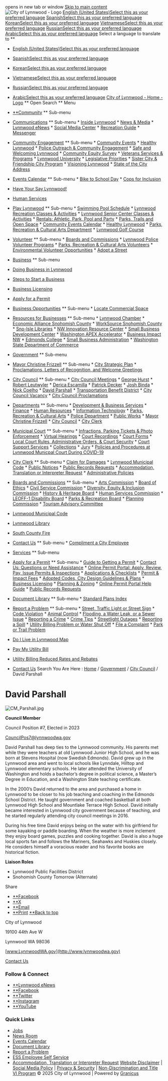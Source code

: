 <script src="https://ajax.aspnetcdn.com/ajax/4.6/1/MicrosoftAjax.js" type="text/javascript"></script><script type="text/javascript">//<![CDATA[(window.Sys && Sys._Application && Sys.Observer)||document.write('<script type="text/javascript" src="/ScriptResource.axd?d=7F5D82RcuOIlh4W5y4BOPSIK-JuFYQqUYSvTmnrn0BHFvffU8zo-gDurGjEZ89pp0qN4yvN9cj-Tz-H8_khF8GQeu9uRz2FXA8FbYX7_mmFLwnQnaMd5ENzlWZd9ajOSojAd28tDsV1EYc7aZZQmlAiRO72_hUJo_Mmx2hANhLU1&t=2a9d95e3"><\/script>');//]]></script><script src="/ScriptResource.axd?d=7z8kJ1fhsPSkF7GYX6iaE1vnK4SRBv4RCg3FZG2PUWivYlf8JCXP_13jvwnLwvKQ2RidmBgAyyNul-xeIB5F3ym-bOkw457o4Wl86lRSzdS2rGpq4-nrfiGp5ie5Bc7P54qHvDIgM_5pfSb1p2fBCffzZiN3Gi4LL5zv7amEiRf_0-2UMseWXeBYmr4kW5rXAljFio61iWKcGLr8EwZzN5eSzGCA8_1wnI-poe6E_jrkcy5oGyWXRe6s801c3EBGR9BE1cXGxkFNZ1INVGVjupT64UpTY6ElR9uUUlrWp_guMn_GvPVzdXPH2Jp6P7TkOHUKHFAwzEJTGxKMFurBlsuBW-IytOko_tpKkyV4cn1ju4FCFMaQffWAtyxBXFM4HA0Cy0u4CksVvenzE0xYJd5g1uQVMdqSIf_2IicpGWcoPIciJmr-wENzv8RU2c750" type="text/javascript"></script><script src="/ScriptResource.axd?d=3GX2hnnKSL3vDYjhpazOGJv_f2PKKxLm-VDlTwJ1KdQHTyiXikIA7L-Ydnt0waIRkLwR7sY2XewCo8NC5w0p-QS5lyjn7chb8FJbHyE7fQrIt9nFDuNuu6Oe6LJq7NMhXqlgpdYFNnwAF9D1MYkWxMwCAzFBK9B8sNi21ZrJn6Il3PFT2xK4xNdGPrelG13s0&t=4ccb00db" type="text/javascript"></script><script type="text/javascript"> try{ function SeamlessEndRequestHandler(sender, args) { try { var dataItems = args.get_dataItems(); if(dataItems.ctl04_seamless_script_manager) document.getElementById('__SEAMLESSVIEWSTATE').value = dataItems.ctl04_seamless_script_manager; } catch (e) { } } Sys.WebForms.PageRequestManager.getInstance().add_endRequest(SeamlessEndRequestHandler); } catch (e) { }</script> opens in new tab or window  [Skip to main content](https://www.lynnwoodwa.gov/Government/City-Council/Parshall-new-format#main-content)   ![City of Lynnwood - Logo](images/00267d46f286b6b4fb6e69a99d5c670340079ddbbea793ab8e9f2b0eb08e8d63.png)   [English (United States)Select this as your preferred language](https://www.lynnwoodwa.gov/Government/City-Council/Parshall-new-format?oc_lang=en-US)  [SpanishSelect this as your preferred language](https://www.lynnwoodwa.gov/Government/City-Council/Parshall-new-format?oc_lang=es)  [KoreanSelect this as your preferred language](https://www.lynnwoodwa.gov/Government/City-Council/Parshall-new-format?oc_lang=ko)  [VietnameseSelect this as your preferred language](https://www.lynnwoodwa.gov/Government/City-Council/Parshall-new-format?oc_lang=vi)  [RussianSelect this as your preferred language](https://www.lynnwoodwa.gov/Government/City-Council/Parshall-new-format?oc_lang=ru)  [ArabicSelect this as your preferred language](https://www.lynnwoodwa.gov/Government/City-Council/Parshall-new-format?oc_lang=ar)  Select a language to translate to  **  

 *  [English (United States)Select this as your preferred language](https://www.lynnwoodwa.gov/Government/City-Council/Parshall-new-format?oc_lang=en-US) 
 *  [SpanishSelect this as your preferred language](https://www.lynnwoodwa.gov/Government/City-Council/Parshall-new-format?oc_lang=es) 
 *  [KoreanSelect this as your preferred language](https://www.lynnwoodwa.gov/Government/City-Council/Parshall-new-format?oc_lang=ko) 
 *  [VietnameseSelect this as your preferred language](https://www.lynnwoodwa.gov/Government/City-Council/Parshall-new-format?oc_lang=vi) 
 *  [RussianSelect this as your preferred language](https://www.lynnwoodwa.gov/Government/City-Council/Parshall-new-format?oc_lang=ru) 
 *  [ArabicSelect this as your preferred language](https://www.lynnwoodwa.gov/Government/City-Council/Parshall-new-format?oc_lang=ar) 
  [City of Lynnwood - Home - Logo](https://www.lynnwoodwa.gov/Home)   **  Open Search  **  Menu 

 *  [**Community](https://www.lynnwoodwa.gov/Community)  **  Sub-menu 
   *  [Communications](https://www.lynnwoodwa.gov/Community/Communications)  **  Sub-menu 
     *  [Inside Lynnwood](https://www.lynnwoodwa.gov/Community/Communications/Inside-Lynnwood) 
     *  [News & Media](https://www.lynnwoodwa.gov/Community/Communications/News-Media) 
     *  [Lynnwood eNews](https://www.lynnwoodwa.gov/Community/Communications/Lynnwood-eNews) 
     *  [Social Media Center](https://www.lynnwoodwa.gov/Community/Communications/Social-Media-Center) 
     *  [Recreation Guide](https://www.lynnwoodwa.gov/Community/Communications/Recreation-Guide) 
     *  [Messenger](https://www.lynnwoodwa.gov/Community/Communications/Messenger) 
   *  [Community Engagement](https://www.lynnwoodwa.gov/Community/Community-Engagement)  **  Sub-menu 
     *  [Community Events](https://www.lynnwoodwa.gov/Community/Community-Engagement/Community-Events) 
     *  [Healthy Lynnwood](https://www.lynnwoodwa.gov/Community/Community-Engagement/Healthy-Lynnwood) 
     *  [Police Outreach & Community Engagement](https://www.lynnwoodwa.gov/Community/Community-Engagement/Police-Outreach-Community-Engagement) 
     *  [Safe and Welcoming Lynnwood](https://www.lynnwoodwa.gov/Community/Community-Engagement/Safe-and-Welcoming-Lynnwood) 
     *  [Community Equity Survey](https://www.lynnwoodwa.gov/Community/Community-Engagement/Community-Equity-Survey) 
     *  [Veterans Services & Programs](https://www.lynnwoodwa.gov/Community/Community-Engagement/Veterans-Services-Programs) 
     *  [Lynnwood University](https://www.lynnwoodwa.gov/Community/Community-Engagement/Lynnwood-University) 
     *  [Legislative Priorities](https://www.lynnwoodwa.gov/Community/Community-Engagement/Legislative-Priorities) 
     *  [Sister City & Friendship City Program](https://www.lynnwoodwa.gov/Community/Community-Engagement/Sister-City-Friendship-City-Program) 
     *  [Visioning Lynnwood](https://www.lynnwoodwa.gov/Community/Community-Engagement/Visioning-Lynnwood) 
     *  [State of the City Address](https://www.lynnwoodwa.gov/Community/Community-Engagement/State-of-the-City-Address) 
   *  [Events Calendar](https://www.lynnwoodwa.gov/Community/Events-Calendar)  **  Sub-menu 
     *  [Bike to School Day](https://www.lynnwoodwa.gov/Community/Events-Calendar/Bike-to-School-Day) 
     *  [Cops for Inclusion](https://www.lynnwoodwa.gov/Community/Events-Calendar/Cops-for-Inclusion-A-Day-with-Kids-of-Diverse-Abilities) 
   *  [Have Your Say Lynnwood!](https://www.lynnwoodwa.gov/Community/Have-Your-Say) 
   *  [Human Services](https://www.lynnwoodwa.gov/Community/Human-Services) 
   *  [Play Lynnwood](https://www.lynnwoodwa.gov/Community/Play-Lynnwood)  **  Sub-menu 
     *  [Swimming Pool Schedule](https://www.lynnwoodwa.gov/Community/Play-Lynnwood/Swimming-Pool-Schedule) 
     *  [Lynnwood Recreation Classes & Activities](https://www.lynnwoodwa.gov/Community/Play-Lynnwood/Lynnwood-Recreation-Classes-Activities) 
     *  [Lynnwood Senior Center Classes & Activities](https://www.lynnwoodwa.gov/Community/Play-Lynnwood/Lynnwood-Senior-Center-Classes-Activities) 
     *  [Rentals: Athletic, Park, Pool and Party](https://www.lynnwoodwa.gov/Community/Play-Lynnwood/Rentals-Athletic-Park-Pool-and-Party) 
     *  [Parks, Trails and Open Space](https://www.lynnwoodwa.gov/Community/Play-Lynnwood/Parks-Trails-and-Open-Space) 
     *  [Community Events Calendar](https://www.lynnwoodwa.gov/Community/Play-Lynnwood/Community-Events-Calendar) 
     *  [Healthy Lynnwood](https://www.lynnwoodwa.gov/Community/Play-Lynnwood/Healthy-Lynnwood) 
     *  [Parks, Recreation & Cultural Arts Department](https://www.lynnwoodwa.gov/Community/Play-Lynnwood/Parks-Recreation-Cultural-Arts-Department) 
     *  [Lynnwood Golf Course](https://www.lynnwoodwa.gov/Community/Play-Lynnwood/Lynnwood-Golf-Course) 
   *  [Volunteer](https://www.lynnwoodwa.gov/Community/Volunteer)  **  Sub-menu 
     *  [Boards and Commissions](https://www.lynnwoodwa.gov/Community/Volunteer/Boards-and-Commissions) 
     *  [Lynnwood Police Volunteer Programs](https://www.lynnwoodwa.gov/Community/Volunteer/Lynnwood-Police-Volunteer-Programs) 
     *  [Parks, Recreation & Cultural Arts Volunteers](https://www.lynnwoodwa.gov/Community/Volunteer/Parks-Recreation-Cultural-Arts-Volunteers) 
     *  [Environmental Volunteer Opportunities](https://www.lynnwoodwa.gov/Community/Volunteer/Environmental-Volunteer-Opportunities) 
     *  [Adopt a Street](https://www.lynnwoodwa.gov/Community/Volunteer/Adopt-a-Street) 
 *  [Business](https://www.lynnwoodwa.gov/Business)  **  Sub-menu 
   *  [Doing Business in Lynnwood](https://www.lynnwoodwa.gov/Business/About-Lynnwood) 
   *  [Steps to Start a Business](https://www.lynnwoodwa.gov/Business/Steps-to-Start-a-Business) 
   *  [Business Licensing](https://www.lynnwoodwa.gov/Business/Business-Licensing) 
   *  [Apply for a Permit](https://www.lynnwoodwa.gov/Business/Apply-for-a-Permit) 
   *  [Business Opportunities](https://www.lynnwoodwa.gov/Business/Business-Opportunities)  **  Sub-menu 
     *  [Locate Commercial Space](https://www.lynnwoodwa.gov/Business/Business-Opportunities/Locate-Commercial-Space) 
   *  [Resources for Businesses](https://www.lynnwoodwa.gov/Business/Resources-for-Businesses)  **  Sub-menu 
     *  [Lynnwood Chamber](https://www.lynnwoodwa.gov/Business/Resources-for-Businesses/Lynnwood-Chamber) 
     *  [Economic Alliance Snohomish County](https://www.lynnwoodwa.gov/Business/Resources-for-Businesses/Economic-Alliance-Snohomish-County) 
     *  [WorkSource Snohomish County](https://www.lynnwoodwa.gov/Business/Resources-for-Businesses/WorkSource-Snohomish-County) 
     *  [Sno-Isle Libraries](https://www.lynnwoodwa.gov/Business/Resources-for-Businesses/Sno-Isle-Libraries) 
     *  [NW Innovation Resource Center](https://www.lynnwoodwa.gov/Business/Resources-for-Businesses/NW-Innovation-Resource-Center) 
     *  [Small Business Development Center](https://www.lynnwoodwa.gov/Business/Resources-for-Businesses/Small-Business-Development-Center) 
     *  [Washington APEX Accelerator](https://www.lynnwoodwa.gov/Business/Resources-for-Businesses/Washington-APEX-Accelerator) 
     *  [Business Impact NW](https://www.lynnwoodwa.gov/Business/Resources-for-Businesses/Business-Impact-NW) 
     *  [Edmonds College](https://www.lynnwoodwa.gov/Business/Resources-for-Businesses/Edmonds-College) 
     *  [Small Business Administration](https://www.lynnwoodwa.gov/Business/Resources-for-Businesses/Small-Business-Administration) 
     *  [Washington State Department of Commerce](https://www.lynnwoodwa.gov/Business/Resources-for-Businesses/Washington-State-Department-of-Commerce) 
 *  [Government](https://www.lynnwoodwa.gov/Government)  **  Sub-menu 
   *  [Mayor Christine Frizzell](https://www.lynnwoodwa.gov/Government/Mayor-Christine-Frizzell)  **  Sub-menu 
     *  [City Strategic Plan](https://www.lynnwoodwa.gov/Government/Mayor-Christine-Frizzell/City-Strategic-Plan) 
     *  [Proclamations, Letters of Recognition, and Welcome Greetings](https://www.lynnwoodwa.gov/Government/Mayor-Christine-Frizzell/Proclamations-Letters-of-Recognition-and-Welcome-Greetings) 
   *  [City Council](https://www.lynnwoodwa.gov/Government/City-Council)  **  Sub-menu 
     *  [City Council Meetings](https://www.lynnwoodwa.gov/Government/City-Council/City-Council-Meetings) 
     *  [George Hurst](https://www.lynnwoodwa.gov/Government/City-Council/Hurst-new-format) 
     *  [Robert Leutwyler](https://www.lynnwoodwa.gov/Government/City-Council/Robert-Leutwyler) 
     *  [Derica Escamilla](https://www.lynnwoodwa.gov/Government/City-Council/Council-Member-Escamilla) 
     *  [Patrick Decker](https://www.lynnwoodwa.gov/Government/City-Council/Decker-new-format) 
     *  [Josh Binda](https://www.lynnwoodwa.gov/Government/City-Council/Binda-new-format) 
     *  [Nick Coelho](https://www.lynnwoodwa.gov/Government/City-Council/Coelho-new-format) 
     *  [David Parshall](https://www.lynnwoodwa.gov/Government/City-Council/Parshall-new-format) 
     *  [Transportation Benefit District](https://www.lynnwoodwa.gov/Government/City-Council/Transportation-Benefit-District) 
     *  [City Council Vacancy](https://www.lynnwoodwa.gov/Government/City-Council/City-Council-Vacancy) 
     *  [City Council Proclamations](https://www.lynnwoodwa.gov/Government/City-Council/City-Council-Proclamations) 
   *  [Departments](https://www.lynnwoodwa.gov/Government/Departments)  **  Sub-menu 
     *  [Development & Business Services](https://www.lynnwoodwa.gov/Government/Departments/Development-Business-Services) 
     *  [Finance](https://www.lynnwoodwa.gov/Government/Departments/Finance) 
     *  [Human Resources](https://www.lynnwoodwa.gov/Government/Departments/Human-Resources) 
     *  [Information Technology](https://www.lynnwoodwa.gov/Government/Departments/Information-Technology) 
     *  [Parks, Recreation & Cultural Arts](https://www.lynnwoodwa.gov/Government/Departments/Parks-Recreation-Cultural-Arts) 
     *  [Police Department](https://www.lynnwoodwa.gov/Government/Departments/Police-Department) 
     *  [Public Works](https://www.lynnwoodwa.gov/Government/Departments/Public-Works) 
     *  [Mayor Christine Frizzell](https://www.lynnwoodwa.gov/Government/Departments/Mayor-Christine-Frizzell) 
     *  [City Council](https://www.lynnwoodwa.gov/Government/Departments/City-Council) 
     *  [City Clerk](https://www.lynnwoodwa.gov/Government/Departments/City-Clerk) 
   *  [Municipal Court](https://www.lynnwoodwa.gov/Government/Municipal-Court)  **  Sub-menu 
     *  [Infractions, Parking Tickets & Photo Enforcement](https://www.lynnwoodwa.gov/Government/Municipal-Court/Infractions-Parking-Tickets-Photo-Enforcement) 
     *  [Virtual Hearings](https://www.lynnwoodwa.gov/Government/Municipal-Court/Virtual-Hearings) 
     *  [Court Recordings](https://www.lynnwoodwa.gov/Government/Municipal-Court/Court-Recordings) 
     *  [Court Forms](https://www.lynnwoodwa.gov/Government/Municipal-Court/Court-Forms) 
     *  [Local Court Rules, Administrative Orders, & Court Security](https://www.lynnwoodwa.gov/Government/Municipal-Court/Local-Court-Rules-Administrative-Orders-Court-Security) 
     *  [Court Support Services](https://www.lynnwoodwa.gov/Government/Municipal-Court/Court-Support-Services) 
     *  [Collections](https://www.lynnwoodwa.gov/Government/Municipal-Court/Collections) 
     *  [Jury](https://www.lynnwoodwa.gov/Government/Municipal-Court/Jury) 
     *  [Policies and Procedures at Lynnwood Municpal Court During COVID-19](https://www.lynnwoodwa.gov/Government/Municipal-Court/COVID-19) 
   *  [City Clerk](https://www.lynnwoodwa.gov/Government/City-Clerk)  **  Sub-menu 
     *  [Claim for Damages](https://www.lynnwoodwa.gov/Government/City-Clerk/Claim-for-Damages) 
     *  [Lynnwood Municipal Code](https://www.lynnwoodwa.gov/Government/City-Clerk/Lynnwood-Municipal-Code) 
     *  [Public Notices](https://www.lynnwoodwa.gov/Government/City-Clerk/Public-Notices) 
     *  [Public Records Requests](https://www.lynnwoodwa.gov/Government/City-Clerk/Public-Records-Requests) 
     *  [Accommodation, Translation or Interpreter Request](https://www.lynnwoodwa.gov/Government/City-Clerk/Accommodation-Translation-or-Interpreter-Request) 
     *  [Administrative Policies](https://www.lynnwoodwa.gov/Government/City-Clerk/Administrative-Policies) 
   *  [Boards and Commissions](https://www.lynnwoodwa.gov/Government/Boards-and-Commissions)  **  Sub-menu 
     *  [Arts Commission](https://www.lynnwoodwa.gov/Government/Boards-and-Commissions/Arts-Commission) 
     *  [Board of Ethics](https://www.lynnwoodwa.gov/Government/Boards-and-Commissions/Board-of-Ethics) 
     *  [Civil Service Commission](https://www.lynnwoodwa.gov/Government/Boards-and-Commissions/Civil-Service-Commission) 
     *  [Diversity, Equity & Inclusion Commission](https://www.lynnwoodwa.gov/Government/Boards-and-Commissions/Diversity-Equity-Inclusion-Commission) 
     *  [History & Heritage Board](https://www.lynnwoodwa.gov/Government/Boards-and-Commissions/History-Heritage-Board) 
     *  [Human Services Commission](https://www.lynnwoodwa.gov/Government/Boards-and-Commissions/Human-Services-Commission) 
     *  [LEOFF-1 Disability Board](https://www.lynnwoodwa.gov/Government/Boards-and-Commissions/LEOFF-1-Disability-Board) 
     *  [Parks & Recreation Board](https://www.lynnwoodwa.gov/Government/Boards-and-Commissions/Parks-Recreation-Board) 
     *  [Planning Commission](https://www.lynnwoodwa.gov/Government/Boards-and-Commissions/Planning-Commission) 
     *  [Tourism Advisory Committee](https://www.lynnwoodwa.gov/Government/Boards-and-Commissions/Tourism-Advisory-Committee) 
   *  [Lynnwood Municipal Code](https://www.lynnwoodwa.gov/Government/Lynnwood-Municipal-Code) 
   *  [Lynnwood Library](https://www.lynnwoodwa.gov/Government/Lynnwood-Library) 
   *  [South County Fire](https://www.lynnwoodwa.gov/Government/South-County-Fire) 
   *  [Contact Us](https://www.lynnwoodwa.gov/Government/Contact-Us)  **  Sub-menu 
     *  [Compliment a City Employee](https://www.lynnwoodwa.gov/Government/Contact-Us/Compliment-a-City-Employee) 
 *  [Services](https://www.lynnwoodwa.gov/Services)  **  Sub-menu 
   *  [Apply for a Permit](https://www.lynnwoodwa.gov/Services/Apply-for-a-Permit)  **  Sub-menu 
     *  [Guide to Getting a Permit](https://www.lynnwoodwa.gov/Services/Apply-for-a-Permit/Guide-to-Getting-a-Permit) 
     *  [Contact Us: Questions or Need Assistance](https://www.lynnwoodwa.gov/Services/Apply-for-a-Permit/Contact-Us) 
     *  [Online Permit Portal: Apply, Review, Pay, Issue Permits & Inspections](https://www.lynnwoodwa.gov/Services/Apply-for-a-Permit/Online-Permit-Portal-Apply-Review-Pay-Issue-Permits-Inspections) 
     *  [Applications & Checklists](https://www.lynnwoodwa.gov/Services/Apply-for-a-Permit/Applications-Checklists) 
     *  [Permit & Impact Fees](https://www.lynnwoodwa.gov/Services/Apply-for-a-Permit/Permit-Impact-Fees) 
     *  [Adopted Codes, City Design Guidelines & Plans](https://www.lynnwoodwa.gov/Services/Apply-for-a-Permit/Adopted-Codes-City-Design-Guidelines-Plans) 
     *  [Business Licensing](https://www.lynnwoodwa.gov/Services/Apply-for-a-Permit/Business-Licensing) 
     *  [Planning & Zoning](https://www.lynnwoodwa.gov/Services/Apply-for-a-Permit/Planning-Zoning) 
     *  [Online Permit Portal Help Guide](https://www.lynnwoodwa.gov/Services/Apply-for-a-Permit/Online-Permit-Portal-Help-Guide) 
     *  [Public Records Requests](https://www.lynnwoodwa.gov/Services/Apply-for-a-Permit/Public-Records-Requests) 
   *  [Document Library](https://www.lynnwoodwa.gov/Services/Document-Library)  **  Sub-menu 
     *  [Standard Plans Index](https://www.lynnwoodwa.gov/Services/Document-Library/Standard-Plans-Index) 
   *  [Report a Problem](https://www.lynnwoodwa.gov/Services/Report-a-Problem)  **  Sub-menu 
     *  [Street, Traffic Light or Street Sign](https://www.lynnwoodwa.gov/Services/Report-a-Problem/Street-Traffic-Light-or-Street-Sign) 
     *  [Code Violation](https://www.lynnwoodwa.gov/Services/Report-a-Problem/Code-Violation) 
     *  [Animal Control](https://www.lynnwoodwa.gov/Services/Report-a-Problem/Animal-Control) 
     *  [Flooding, a Water Leak, or a Sewer Issue](https://www.lynnwoodwa.gov/Services/Report-a-Problem/Flooding-a-water-leak-or-a-sewer-issue) 
     *  [Reporting a Crime](https://www.lynnwoodwa.gov/Services/Report-a-Problem/Reporting-a-Crime) 
     *  [Crime Tips](https://www.lynnwoodwa.gov/Services/Report-a-Problem/Crime-Tips) 
     *  [Streetlight Outages](https://www.lynnwoodwa.gov/Services/Report-a-Problem/Streetlight-Outages) 
     *  [Reporting a Spill](https://www.lynnwoodwa.gov/Services/Report-a-Problem/Reporting-a-Spill) 
     *  [Utility Billing Problem or Water Shut Off](https://www.lynnwoodwa.gov/Services/Report-a-Problem/Utility-Billing-Problem-or-Water-Shut-Off) 
     *  [File a Complaint](https://www.lynnwoodwa.gov/Services/Report-a-Problem/File-a-Complaint) 
     *  [Park or Trail Problem](https://www.lynnwoodwa.gov/Services/Report-a-Problem/Park-or-Trail-Problem) 
   *  [Do I Live in Lynnwood Map](https://www.lynnwoodwa.gov/Services/Do-I-Live-In-Lynnwood-Map) 
   *  [Pay My Utility Bill](https://www.lynnwoodwa.gov/Services/Pay-My-Utility-Bill) 
   *  [Utility Billing Reduced Rates and Rebates](https://www.lynnwoodwa.gov/Services/Utility-Billing-Reduced-Rates-and-Rebates) 
   *  [Contact Us](https://www.lynnwoodwa.gov/Services/Contact-Us) 
 Search You Are Here :  [Home](https://www.lynnwoodwa.gov/Home)  /  [Government](https://www.lynnwoodwa.gov/Government)  /  [City Council](https://www.lynnwoodwa.gov/Government/City-Council)  / David Parshall 

# David Parshall

 ![CM_Parshall.jpg](images/cba4220ec482cfaf17629a915808b3a45069017ddc23df0f12ded6538d6afbc1.jpg) 

 __Council Member__ 

 Council Position #7, Elected in 2023 

  [CouncilPos7@lynnwoodwa.gov](mailto:CouncilPos7@lynnwoodwa.gov)  

 David Parshall has deep ties to the Lynnwood community. His parents met while they were teachers at old Lynnwood Junior High School, and he was born at Stevens Hospital (now Swedish Edmonds). David grew up in the Lynnwood area and went to local schools like Lynndale, Hilltop and Lynnwood elementary schools. He later attended the University of Washington and holds a bachelor’s degree in political science, a Master’s Degree in Education, and a Washington State teaching certificate. 

 In the 2000’s David returned to the area and purchased a home in Lynnwood to be closer to his job teaching and coaching in the Edmonds School District. He taught government and coached basketball at both Lynnwood High School and Mountlake Terrace High School. David initially became interested in Lynnwood city government because of teaching, and he started regularly attending city council meetings in 2016.  

 During his free time David enjoys being on the water with his girlfriend for some kayaking or paddle boarding. When the weather is more inclement they enjoy board games, puzzles and cooking together. David is also a huge local sports fan and follows the Mariners, Seahawks and Huskies closely. He considers himself a voracious reader and his favorite books are historical fiction.  

 __Liaison Roles__ 

 *  Lynnwood Public Facilities District 
 * Snohomish County Tomorrow (Alternate)

 

 

 Share 

 *  [**Facebook](https://www.facebook.com/sharer/sharer.php?u=https%3a%2f%2fwww.lynnwoodwa.gov%2fGovernment%2fCity-Council%2fParshall-new-format) 
 *  [**X](https://twitter.com/share?url=https%3a%2f%2fwww.lynnwoodwa.gov%2fGovernment%2fCity-Council%2fParshall-new-format) 
 *  [**Email](mailto:?Body=https%3a%2f%2fwww.lynnwoodwa.gov%2fGovernment%2fCity-Council%2fParshall-new-format) 
 *  [**Print](https://www.lynnwoodwa.gov/Government/City-Council/Parshall-new-format#) 
  [**Back to top](https://www.lynnwoodwa.gov/Government/City-Council/Parshall-new-format#body-top)  

City of Lynnwood

19100 44th Ave W

Lynnwood WA 98036

 [www.LynnwoodWA.gov](http://www.lynnwoodwa.gov) 

 [Contact Us](https://www.lynnwoodwa.gov/Government/Contact-Us) 

### Follow & Connect

 *  [**Lynnwood eNews](https://www.lynnwoodwa.gov/Community/Communications/Lynnwood-eNews) 
 *  [**Facebook](http://www.facebook.com/lynnwoodwa) 
 *  [**Twitter](http://www.twitter.com/lynnwood) 
 *  [**Instagram](https://www.instagram.com/cityoflynnwood/?hl=en) 
 *  [**YouTube](https://www.youtube.com/user/CityofLynnwood?) 

### Quick Links

 *  [Jobs](https://www.governmentjobs.com/careers/lynnwood) 
 *  [News Room](https://www.lynnwoodwa.gov/Community/Communications/News-Media) 
 *  [Events Calendar](https://www.lynnwoodwa.gov/Community/Events-Calendar) 
 *  [Document Library](https://www.lynnwoodwa.gov/Services/Document-Library) 
 *  [Report a Problem](https://www.lynnwoodwa.gov/Services/Report-a-Problem) 
 *  [ESS Employee Self Service](https://lss.lynnwoodwa.gov/ess/login.aspx) 
 *  [Accommodation, Translation or Interpreter Request](https://www.lynnwoodwa.gov/Government/City-Clerk/Accommodation-Translation-or-Interpreter-Request) 
  [Website Disclaimer](https://www.lynnwoodwa.gov/Community/Communications/Website-Disclaimer)  | [Social Media Policy](https://www.lynnwoodwa.gov/Community/Communications/Social-Media-Center/Social-Media-Policy)  | [Privacy & Security](https://www.lynnwoodwa.gov/Community/Communications/Privacy-Security-Noticec)  | [Non-Discrimination and Title VI Program](https://www.lynnwoodwa.gov/Government/Departments/Public-Works/Title-VI-Non-Discrimination)  © 2025 City of Lynnwood |  Powered by [Granicus](https://granicus.com/solution/govaccess/opencities)  <script src="/files/oc-resources/b9015858-988c-48a4-9473-7c193df083e4/JsTextSnippets.js?ocsvclang=en-US" type="text/javascript"></script><script></script><script async src="https://www.googletagmanager.com/gtag/js?id=UA-12322905-6"></script><script> window.dataLayer = window.dataLayer || []; function gtag(){dataLayer.push(arguments);} gtag('js', new Date()); gtag('config', 'G-63CW633D78'); gtag('config', 'UA-12322905-6');</script>